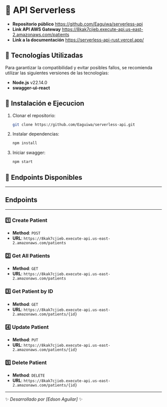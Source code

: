 
# 📌 API Serverless

- **Repositorio público** https://github.com/Eaguiwa/serverless-api
- **Link API AWS Gateway** https://8kak7cjieb.execute-api.us-east-2.amazonaws.com/patients
- **Link a la documentación**  https://serverless-api-rust.vercel.app/



## 🚀 Tecnologías Utilizadas
Para garantizar la compatibilidad y evitar posibles fallos, se recomienda utilizar las siguientes versiones de las tecnologías:
- **Node.js** v22.14.0
- **swagger-ui-react** 

## 🔧 Instalación e Ejecucion
1. Clonar el repositorio:
   ```sh
   git clone https://github.com/Eaguiwa/serverless-api.git
   ```
2. Instalar dependencias:
   ```sh
   npm install
   ```
4. Iniciar swagger:
   ```sh
   npm start
   ```
## 📌 Endpoints Disponibles
---

## Endpoints
---
### **1️⃣ Create Patient**
- **Method**: `POST`
- **URL**: `https://8kak7cjieb.execute-api.us-east-2.amazonaws.com/patients`

### **2️⃣ Get All Patients**
- **Method**: `GET`
- **URL**: `https://8kak7cjieb.execute-api.us-east-2.amazonaws.com/patients`

### **3️⃣ Get Patient by ID**
- **Method**: `GET`
- **URL**: `https://8kak7cjieb.execute-api.us-east-2.amazonaws.com/patients/{id}`

### **4️⃣ Update Patient**
- **Method**: `PUT`
- **URL**: `https://8kak7cjieb.execute-api.us-east-2.amazonaws.com/patients/{id}`

### **5️⃣ Delete Patient**
- **Method**: `DELETE`
- **URL**: `https://8kak7cjieb.execute-api.us-east-2.amazonaws.com/patients/{id}`

---


✨ _Desarrollado por [Edson Aguilar]_ ✨
